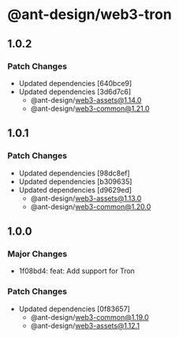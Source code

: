 # @ant-design/web3-tron

## 1.0.2

### Patch Changes

- Updated dependencies [640bce9]
- Updated dependencies [3d6d7c6]
  - @ant-design/web3-assets@1.14.0
  - @ant-design/web3-common@1.21.0

## 1.0.1

### Patch Changes

- Updated dependencies [98dc8ef]
- Updated dependencies [b309635]
- Updated dependencies [d9629ed]
  - @ant-design/web3-assets@1.13.0
  - @ant-design/web3-common@1.20.0

## 1.0.0

### Major Changes

- 1f08bd4: feat: Add support for Tron

### Patch Changes

- Updated dependencies [0f83657]
  - @ant-design/web3-common@1.19.0
  - @ant-design/web3-assets@1.12.1

